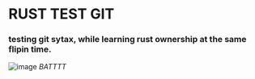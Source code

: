 # RUST TEST GIT

### testing git sytax, while learning rust ownership at the same flipin time.

![image](https://user-images.githubusercontent.com/69401550/187050874-611f8749-bd68-4e39-84b6-c081e2734216.png)
*BATTTT*
